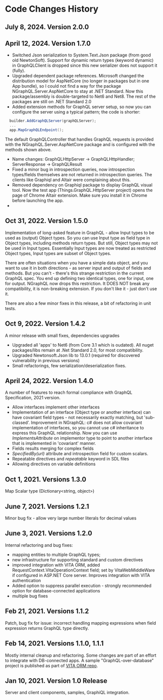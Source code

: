 # Code Changes History

## July 8, 2024. Version 2.0.0


## April 12, 2024. Version 1.7.0
- Switched Json serialization to System.Text.Json package (from good old NewtonSoft). Support for dynamic return types (keyword dynamic) in GraphQLClient is dropped since this new serializer does not support it (fully). 
- Upgraded dependent package references. Microsoft changed the distribution model for AspNetCore (no longer in packages but in one App bundle), so I could not find a way for the package NGraphQL.Server.AspNetCore to stay at .NET Standard. Now this package/assembly is double-targeted to Net6 and Net8. The rest of the packages are still on .NET Standard 2.0
- Added extension methods for GraphQL server setup, so now you can configure the server using a typical pattern; the code is shorter: 
```c#
  builder.AddGraphQLServer(graphQLServer); 
  ...
  app.MapGraphQLEndpoint(); 

``` 
The default GraphQLController that handles GraphQL requests is provided with the NGraphQL.Server.AspNetCore package and is configured with the methods shown above. 
- Name changes: GraphQLHttpServer -> GraphQLHttpHandler; ServerResponse -> GraphQLResult 
- Fixed a minor bug in introspection queries, now introspection types/fields themselves are not returned in introspection queries. The clients like Graphiql and Altair were complaining about this. 
- Removed dependency on Graphiql package to display GraphQL visual tool. Now the test app (Things.GraphQL.HttpServer project) opens the page of Chrome Altair extension. Make sure you install it in Chrome before launching the app. 
- 

## Oct 31, 2022. Version 1.5.0
Implementation of long-asked feature in GraphQL - allow Input types to be used as (output) Object types. So you can use Input type as field type in Object types, including methods return types. But still, Object types may not be used in Input types. Essentially Input types are now treated as restricted Object types, Input types are subset of Object types. 

There are often situations when you have a simple data object, and you want to use it in both directions - as server input and output of fields and methods. But you can't - there's this strange restriction in the current GraphQL spec. You end up defining two identical types, one for input, one for output.  NGraphQL now drops this restriction. It DOES NOT break any compatibility, it is non-breaking extension. If you don't like it - just don't use it.

There are also a few minor fixes in this release, a bit of refactoring in unit tests.

## Oct 9, 2022. Version 1.4.2
A minor release with small fixes, dependencies upgrades
- Upgraded all 'apps' to Net6 (from Core 3.1 which is oudated). All nuget packages/libs remain at .Net Standard 2.0, for most compatibility.
- Upgraded Newtonsoft.Json lib to 13.0.1 (required for discovered vulnerability in previous versions)
- Small refactorings, few serialization/deserialization fixes.  

## April 24, 2022. Version 1.4.0
A number of features to reach formal compliance with GraphQL Specification, 2021 version. 
- Allow interfaces implement other interfaces
- Implementation of an interface (Object type or another interface) can have covariant field types - not necessarily exactly matching, but 'sub-classed'. Improvement in NGraphQL: c# does not allow covariant implementation of interfaces, so you cannot use c# inheritance to express this GraphQL relationship. Now you can use _ImplementsAttribute_ on implementor type to point to another interface that is implemented in 'covariant' manner. 
- Fields results merging for complex fields
- _SpecifiedBy(url)_ attribute and introspection field for custom scalars. 
- Repeatable directives and _repeatable_ keyword in SDL files
- Allowing directives on variable definitions

## Oct 1, 2021. Versions 1.3.0
Map Scalar type (Dictionary<string, object>)

## June 7, 2021. Versions 1.2.1
Minor bug fix - allow very large number literals for decimal values

## June 3, 2021. Versions 1.2.0
Internal refactoring and bug fixes:
- mapping entities to multiple GraphQL types;
- new infrastructure for supporting standard and custom directives
- improved integration with VITA ORM, added RequestContext.VitaOperationContext field; set by VitaWebMiddleWare if configured in ASP.NET Core server. Improves integration with VITA authentication
- Added option to suppress parallel execution - strongly recommended option for database-connected applications
- multiple bug fixes 

## Feb 21, 2021. Versions 1.1.2
Patch, bug fix for issue: incorrect handling mapping expressions when field expression returns GraphQL type directly.

## Feb 14, 2021. Versions 1.1.0, 1.1.1
Mostly internal cleanup and refactoring. Some changes are part of an effort to integrate with DB-connected apps. 
A sample "GraphQL-over-database" project is published as part of [VITA ORM repo](https://github.com/rivantsov/vita).

## Jan 10, 2021. Version 1.0 Release
Server and client components, samples, GraphiQL integration.

